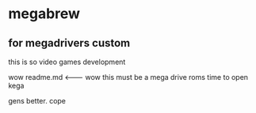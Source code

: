 megabrew
========
for megadrivers custom
----------------------
this is so video games development

wow readme.md <--- wow this must be a mega drive roms time to open kega

gens better. cope
